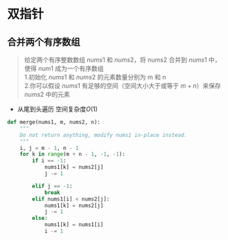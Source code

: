 # 双指针

## 合并两个有序数组

> 给定两个有序整数数组 $nums1$ 和 $nums2$，将 nums2 合并到 $nums1$ 中，使得 $num1$ 成为一个有序数组  
> 1.初始化 $nums1$ 和 $nums2$ 的元素数量分别为 m 和 n  
> 2.你可以假设 $nums1$ 有足够的空间（空间大小大于或等于 $m + n$）来保存 $nums2$ 中的元素  

- 从尾到头遍历 空间复杂度$O(1)$

```python
def merge(nums1, m, nums2, n):
    """
    Do not return anything, modify nums1 in-place instead.
    """
    i, j = m - 1, n - 1
    for k in range(m + n - 1, -1, -1):
        if i == -1:
            nums1[k] = nums2[j]
            j -= 1

        elif j == -1:
            break
        elif nums1[i] < nums2[j]:
            nums1[k] = nums2[j]
            j -= 1
        else:
            nums1[k] = nums1[i] 
            i -= 1

```
